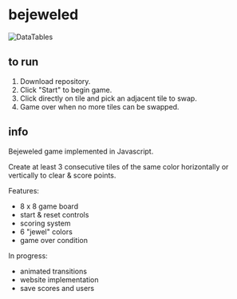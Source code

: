 # bejeweled

![DataTables](http://static1.squarespace.com/static/54b38888e4b089270ed78e04/t/56f5e13ec2ea5119892db7f7/1458954595305/?format=2500w)

## to run

1. Download repository.
2. Click "Start" to begin game.
3. Click directly on tile and pick an adjacent tile to swap.
4. Game over when no more tiles can be swapped.

## info

Bejeweled game implemented in Javascript. 

Create at least 3 consecutive tiles of the same color horizontally or vertically to clear & score points.

Features: 
+ 8 x 8 game board
+ start & reset controls
+ scoring system
+ 6 "jewel" colors
+ game over condition

In progress:
+ animated transitions
+ website implementation
+ save scores and users
